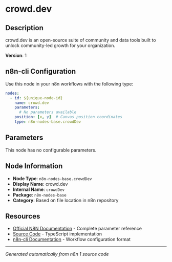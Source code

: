 # crowd.dev

## Description

crowd.dev is an open-source suite of community and data tools built to unlock community-led growth for your organization.

**Version**: 1

## n8n-cli Configuration

Use this node in your n8n workflows with the following type:

```yaml
nodes:
  - id: ${unique-node-id}
    name: crowd.dev
    parameters:
      # No parameters available
    position: [x, y]  # Canvas position coordinates
    type: n8n-nodes-base.crowdDev
```

## Parameters

This node has no configurable parameters.

## Node Information

- **Node Type**: `n8n-nodes-base.crowdDev`
- **Display Name**: crowd.dev
- **Internal Name**: `crowdDev`
- **Package**: `n8n-nodes-base`
- **Category**: Based on file location in n8n repository

## Resources

- [Official N8N Documentation](https://docs.n8n.io/integrations/builtin/app-nodes/n8n-nodes-base.crowddev/) - Complete parameter reference
- [Source Code](https://github.com/n8n-io/n8n/blob/master/packages/nodes-base/nodes/CrowdDev/CrowdDev.node.ts) - TypeScript implementation
- [n8n-cli Documentation](https://github.com/edenreich/n8n-cli) - Workflow configuration format

---
*Generated automatically from n8n 1 source code*
